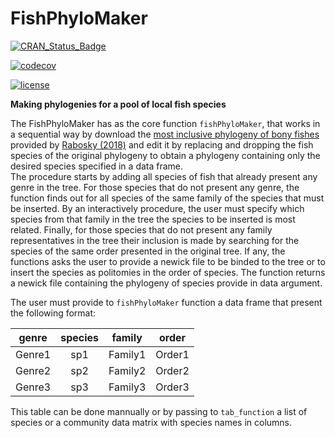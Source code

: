 # FishPhyloMaker

[![CRAN\_Status\_Badge](https://www.r-pkg.org/badges/version/FishPhyloMaker)](https://cran.r-project.org/package=FishPhyloMaker)

[![codecov](https://codecov.io/gh/GabrielNakamura/FishPhyloMaker/branch/master/graph/badge.svg)](https://codecov.io/gh/GabrielNakamura/FishPhyloMaker)

[![license](https://img.shields.io/github/license/mashape/apistatus.svg)](https://choosealicense.com/licenses/mit/)

**Making phylogenies for a pool of local fish species**

The FishPhyloMaker has as the core function `fishPhyloMaker`, that works in a sequential way by download the [most inclusive phylogeny of bony fishes](https://fishtreeoflife.org/) provided by [Rabosky (2018)](https://onlinelibrary.wiley.com/doi/10.1111/jbi.13839) and edit it by replacing and dropping the fish species of the original phylogeny to obtain a phylogeny containing only the desired species specified in a data frame.\
The procedure starts by adding all species of fish that already present any genre in the tree. For those species that do not present any genre, the function finds out for all species of the same family of the species that must be inserted. By an interactively procedure, the user must specify which species from that family in the tree the species to be inserted is most related. Finally, for those species that do not present any family representatives in the tree their inclusion is made by searching for the species of the same order presented in the original tree. If any, the functions asks the user to provide a newick file to be binded to the tree or to insert the species as politomies in the order of species. The function returns a newick file containing the phylogeny of species provide in data argument.

The user must provide to `fishPhyloMaker` function a data frame that present the following format:

| genre  | species |  family |  order |
|--------|:-------:|:-------:|:------:|
| Genre1 |   sp1   | Family1 | Order1 |
| Genre2 |   sp2   | Family2 | Order2 |
| Genre3 |   sp3   | Family3 | Order3 |


This table can be done mannually or by passing to `tab_function` a list of species or a community data matrix with species names in columns.


```
